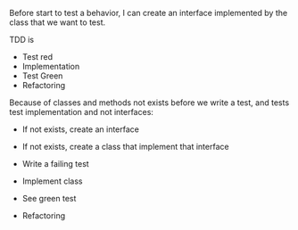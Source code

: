 Before start to test a behavior, I can create an interface implemented by the class that we want to test.

TDD is

 - Test red
 - Implementation
 - Test Green
 - Refactoring

Because of classes and methods not exists before we write a test, and tests test implementation and not interfaces:

 - If not exists, create an interface
 - If not exists, create a class that implement that interface

 - Write a failing test
 - Implement class
 - See green test
 - Refactoring

